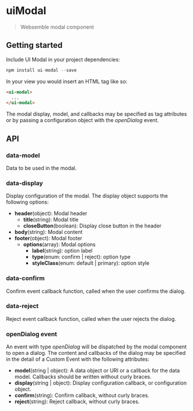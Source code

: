 # uiModal
> Websemble modal component

## Getting started

Include UI Modal in your project dependencies:

```javascript
npm install ui-modal --save
```

In your view you would insert an HTML tag like so:

```html
<ui-modal>
  ...
</ui-modal>
```

The modal display, model, and callbacks may be specified
as tag attributes or by passing a configuration object with
the _openDialog_ event.

## API

### data-model

Data to be used in the modal.


### data-display

Display configuration of the modal. The display object supports the following options:

* __header__(object): Modal header
    * __title__(string): Modal title
    * __closeButton__(boolean): Display close button in the header
* __body__(string): Modal content
* __footer__(object): Modal footer
    * __options__(array): Modal options
      * __label__(string): option label
      * __type__(enum: confirm | reject): option type
      * __styleClass__(enum: default | primary): option style

### data-confirm

Confirm event callback function, called when the user
confirms the dialog.

### data-reject

Reject event callback function, called when the user
rejects the dialog.

### openDialog event

An event with type _openDialog_ will be dispatched
by the modal component to open a dialog. The content
and callbacks of the dialog may be specified in the
detail of a Custom Event with the following attributes:

* __model__(string | object): A data object or URI or
a callback for the data model. Callbacks should be written
without curly braces.
* __display__(string | object): Display configuration callback,
or configuration object.
* __confirm__(string): Confirm callback, without curly braces.
* __reject__(string): Reject callback, without curly braces.
